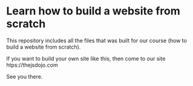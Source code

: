 # Learn how to build a website from scratch
This repository includes all the files that was built for our course (how to build a website from scratch).

If you want to build your own site like this, then come to our site 
  htps://thejsdojo.com
  
See you there.
